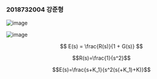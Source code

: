 ### 2018732004 강준형
![image](https://github.com/kangjunhyeong/Control-System4/assets/144297425/9f8a5336-effa-4939-aea4-36270de5a28b)  

![image](https://github.com/kangjunhyeong/Control-System4/assets/144297425/ce4fb29a-e2dd-4522-9dfb-37a8414de6f3)

$$ E(s) = \frac{R(s)}{1 + G(s)} $$  

$$R(s)=\frac{1}{s^2}$$  

$$E(s)=\frac{s+K_1}{s^2(s(+K_1)+K)}$$
